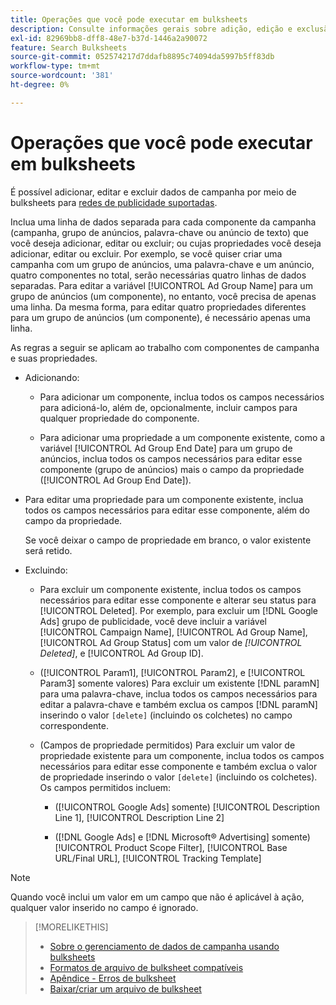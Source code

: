 ```yaml
---
title: Operações que você pode executar em bulksheets
description: Consulte informações gerais sobre adição, edição e exclusão de dados de campanha usando bulksheets.
exl-id: 82969bb8-dff8-48e7-b37d-1446a2a90072
feature: Search Bulksheets
source-git-commit: 052574217d7ddafb8895c74094da5997b5ff83db
workflow-type: tm+mt
source-wordcount: '381'
ht-degree: 0%

---
```


# Operações que você pode executar em bulksheets

É possível adicionar, editar e excluir dados de campanha por meio de bulksheets para [redes de publicidade suportadas](../bulksheet-about.md#bulksheet-functionality-by-network).

Inclua uma linha de dados separada para cada componente da campanha (campanha, grupo de anúncios, palavra-chave ou anúncio de texto) que você deseja adicionar, editar ou excluir; ou cujas propriedades você deseja adicionar, editar ou excluir. Por exemplo, se você quiser criar uma campanha com um grupo de anúncios, uma palavra-chave e um anúncio, quatro componentes no total, serão necessárias quatro linhas de dados separadas. Para editar a variável [!UICONTROL Ad Group Name] para um grupo de anúncios (um componente), no entanto, você precisa de apenas uma linha. Da mesma forma, para editar quatro propriedades diferentes para um grupo de anúncios (um componente), é necessário apenas uma linha.

As regras a seguir se aplicam ao trabalho com componentes de campanha e suas propriedades.

* Adicionando:

   * Para adicionar um componente, inclua todos os campos necessários para adicioná-lo, além de, opcionalmente, incluir campos para qualquer propriedade do componente.

   * Para adicionar uma propriedade a um componente existente, como a variável [!UICONTROL Ad Group End Date] para um grupo de anúncios, inclua todos os campos necessários para editar esse componente (grupo de anúncios) mais o campo da propriedade ([!UICONTROL Ad Group End Date]).

* Para editar uma propriedade para um componente existente, inclua todos os campos necessários para editar esse componente, além do campo da propriedade.

  Se você deixar o campo de propriedade em branco, o valor existente será retido.

* Excluindo:

   * Para excluir um componente existente, inclua todos os campos necessários para editar esse componente e alterar seu status para [!UICONTROL Deleted]. Por exemplo, para excluir um [!DNL Google Ads] grupo de publicidade, você deve incluir a variável [!UICONTROL Campaign Name], [!UICONTROL Ad Group Name], [!UICONTROL Ad Group Status] com um valor de <i>[!UICONTROL Deleted]</i>, e [!UICONTROL Ad Group ID].

   * ([!UICONTROL Param1], [!UICONTROL Param2], e [!UICONTROL Param3] somente valores) Para excluir um existente [!DNL paramN] para uma palavra-chave, inclua todos os campos necessários para editar a palavra-chave e também exclua os campos [!DNL paramN] inserindo o valor `[delete]` (incluindo os colchetes) no campo correspondente.

   * (Campos de propriedade permitidos) Para excluir um valor de propriedade existente para um componente, inclua todos os campos necessários para editar esse componente e também exclua o valor de propriedade inserindo o valor `[delete]` (incluindo os colchetes). Os campos permitidos incluem:

      * ([!UICONTROL Google Ads] somente) [!UICONTROL Description Line 1], [!UICONTROL Description Line 2]

      * ([!DNL Google Ads] e [!DNL Microsoft® Advertising] somente) [!UICONTROL Product Scope Filter], [!UICONTROL Base URL/Final URL], [!UICONTROL Tracking Template]

>[!NOTE]
>
>Quando você inclui um valor em um campo que não é aplicável à ação, qualquer valor inserido no campo é ignorado.

>[!MORELIKETHIS]
>
>* [Sobre o gerenciamento de dados de campanha usando bulksheets](../bulksheet-about.md)
>* [Formatos de arquivo de bulksheet compatíveis](bulksheet-file-formats.md)
>* [Apêndice - Erros de bulksheet](../bulksheet-errors.md)
>* [Baixar/criar um arquivo de bulksheet](../bulksheet-download.md)
